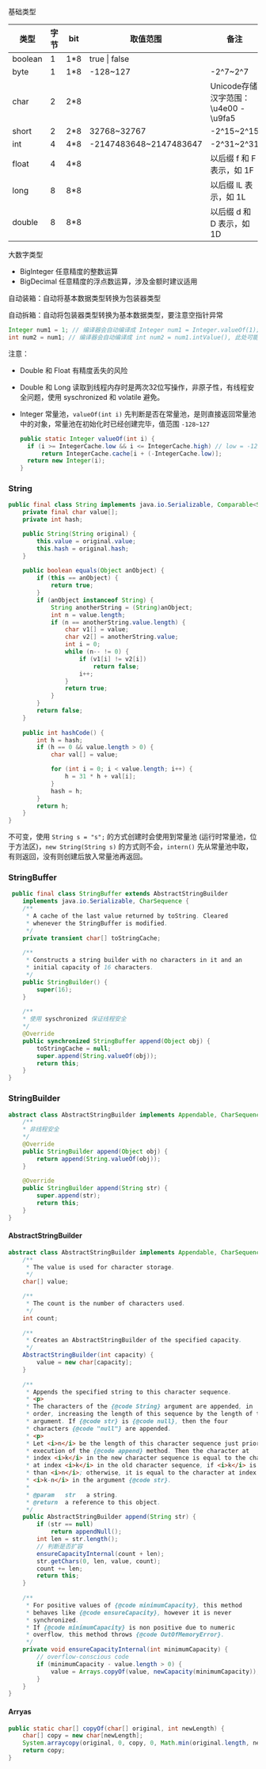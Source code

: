 基础类型

| 类型    | 字节 | bit  | 取值范围               | 备注                                       | 包装类型  |
| ------- | ---- | ---- | ---------------------- | ------------------------------------------ | --------- |
| boolean | 1    | 1*8  | true \| false          |                                            | Boolean   |
| byte    | 1    | 1*8  | -128~127               | -2^7~2^7                                   | Byte      |
| char    | 2    | 2*8  |                        | Unicode存储<br />汉字范围：\u4e00 - \u9fa5 | Character |
| short   | 2    | 2*8  | 32768~32767            | -2^15~2^15                                 | Short     |
| int     | 4    | 4*8  | -2147483648~2147483647 | -2^31~2^31                                 | Integer   |
| float   | 4    | 4*8  |                        | 以后缀 f 和 F 表示，如 1F                  | Float     |
| long    | 8    | 8*8  |                        | 以后缀 lL 表示，如 1L                      | Long      |
| double  | 8    | 8*8  |                        | 以后缀 d 和 D 表示，如 1D                  | Double    |

大数字类型

- BigInteger 任意精度的整数运算
- BigDecimal 任意精度的浮点数运算，涉及金额时建议适用

自动装箱：自动将基本数据类型转换为包装器类型

自动拆箱：自动将包装器类型转换为基本数据类型，要注意空指针异常

```java
Integer num1 = 1; // 编译器会自动编译成 Integer num1 = Integer.valueOf(1);
int num2 = num1; // 编译器会自动编译成 int num2 = num1.intValue(), 此处可能出现空指针异常
```

注意：

- Double 和 Float 有精度丢失的风险

- Double 和 Long 读取到线程内存时是两次32位写操作，非原子性，有线程安全问题，使用 syschronized 和 volatile 避免。

- Integer 常量池，`valueOf(int i)` 先判断是否在常量池，是则直接返回常量池中的对象，常量池在初始化时已经创建完毕，值范围 `-128~127`

  ```java
  public static Integer valueOf(int i) {
  	if (i >= IntegerCache.low && i <= IntegerCache.high) // low = -128, hign = 127
  		return IntegerCache.cache[i + (-IntegerCache.low)];
  	return new Integer(i);
  }
  ```

### String

```java
public final class String implements java.io.Serializable, Comparable<String>, CharSequence {
    private final char value[];
    private int hash; 

    public String(String original) {
        this.value = original.value;
        this.hash = original.hash;
    }
    
    public boolean equals(Object anObject) {
        if (this == anObject) {
            return true;
        }
        if (anObject instanceof String) {
            String anotherString = (String)anObject;
            int n = value.length;
            if (n == anotherString.value.length) {
                char v1[] = value;
                char v2[] = anotherString.value;
                int i = 0;
                while (n-- != 0) {
                    if (v1[i] != v2[i])
                        return false;
                    i++;
                }
                return true;
            }
        }
        return false;
    }
    
    public int hashCode() {
        int h = hash;
        if (h == 0 && value.length > 0) {
            char val[] = value;

            for (int i = 0; i < value.length; i++) {
                h = 31 * h + val[i];
            }
            hash = h;
        }
        return h;
    }
}
```

不可变，使用 `String s = "s";` 的方式创建时会使用到常量池 (运行时常量池，位于方法区)，`new String(String s)` 的方式则不会，`intern()`  先从常量池中取，有则返回，没有则创建后放入常量池再返回。

### StringBuffer

```java
 public final class StringBuffer extends AbstractStringBuilder 
 	implements java.io.Serializable, CharSequence {
	/**
     * A cache of the last value returned by toString. Cleared
     * whenever the StringBuffer is modified.
     */
    private transient char[] toStringCache;
    
    /**
     * Constructs a string builder with no characters in it and an
     * initial capacity of 16 characters.
     */
    public StringBuilder() {
        super(16);
    }
    
    /**
    * 使用 syschronized 保证线程安全
    */
    @Override
    public synchronized StringBuffer append(Object obj) {
        toStringCache = null;
        super.append(String.valueOf(obj));
        return this;
    }
}
```

### StringBuilder

```java
abstract class AbstractStringBuilder implements Appendable, CharSequence {
    /**
    * 非线程安全
    */
    @Override
    public StringBuilder append(Object obj) {
        return append(String.valueOf(obj));
    } 
    
    @Override
    public StringBuilder append(String str) {
        super.append(str);
        return this;
    }
}
```

#### AbstractStringBuilder

```java
abstract class AbstractStringBuilder implements Appendable, CharSequence {
    /**
     * The value is used for character storage.
     */
    char[] value;

    /**
     * The count is the number of characters used.
     */
    int count;
    
    /**
     * Creates an AbstractStringBuilder of the specified capacity.
     */
    AbstractStringBuilder(int capacity) {
        value = new char[capacity];
    }
    
    /**
     * Appends the specified string to this character sequence.
     * <p>
     * The characters of the {@code String} argument are appended, in
     * order, increasing the length of this sequence by the length of the
     * argument. If {@code str} is {@code null}, then the four
     * characters {@code "null"} are appended.
     * <p>
     * Let <i>n</i> be the length of this character sequence just prior to
     * execution of the {@code append} method. Then the character at
     * index <i>k</i> in the new character sequence is equal to the character
     * at index <i>k</i> in the old character sequence, if <i>k</i> is less
     * than <i>n</i>; otherwise, it is equal to the character at index
     * <i>k-n</i> in the argument {@code str}.
     *
     * @param   str   a string.
     * @return  a reference to this object.
     */
    public AbstractStringBuilder append(String str) {
        if (str == null)
            return appendNull();
        int len = str.length();
        // 判断是否扩容
        ensureCapacityInternal(count + len);
        str.getChars(0, len, value, count);
        count += len;
        return this;
    }
    
    /**
     * For positive values of {@code minimumCapacity}, this method
     * behaves like {@code ensureCapacity}, however it is never
     * synchronized.
     * If {@code minimumCapacity} is non positive due to numeric
     * overflow, this method throws {@code OutOfMemoryError}.
     */
    private void ensureCapacityInternal(int minimumCapacity) {
        // overflow-conscious code
        if (minimumCapacity - value.length > 0) {
            value = Arrays.copyOf(value, newCapacity(minimumCapacity));
        }
    }
}
```

#### Arryas

```java
public static char[] copyOf(char[] original, int newLength) {
    char[] copy = new char[newLength];
    System.arraycopy(original, 0, copy, 0, Math.min(original.length, newLength));
    return copy;
}
```

